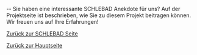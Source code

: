 --
Sie haben eine interessante SCHLEBAD Anekdote für uns? Auf der Projektseite ist beschrieben, wie Sie zu diesem Projekt beitragen können. Wir freuen uns auf Ihre Erfahrungen!  

[Zurück zur SCHLEBAD Seite](SCHLEBAD.md)

[Zurück zur Hauptseite](../GUSBAD.md)

